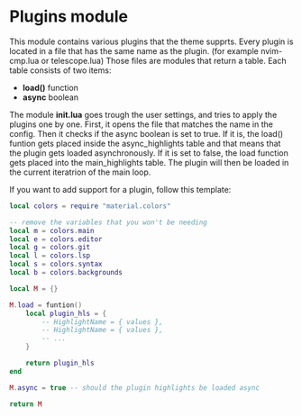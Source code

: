 # Plugins module

This module contains various plugins that the theme supprts.
Every plugin is located in a file that has the same name as the plugin.
(for example nvim-cmp.lua or telescope.lua)
Those files are modules that return a table. 
Each table consists of two items:
+ **load()** function
+ **async** boolean

The module **init.lua** goes trough the user settings,
and tries to apply the plugins one by one.
First, it opens the file that matches the name in the config.
Then it checks if the async boolean is set to true.
If it is, the load() funtion gets placed inside the async_highlights table
and that means that the plugin gets loaded asynchronously.
If it is set to false, the load function gets placed into the main_highlights table.
The plugin will then be loaded in the current iteratrion of the main loop.

If you want to add support for a plugin, follow this template:
```lua
local colors = require "material.colors"

-- remove the variables that you won't be needing
local m = colors.main
local e = colors.editor
local g = colors.git
local l = colors.lsp
local s = colors.syntax
local b = colors.backgrounds

local M = {}

M.load = funtion()
    local plugin_hls = {
        -- HighlightName = { values },
        -- HighlightName = { values },
        -- ...
    }

    return plugin_hls
end

M.async = true -- should the plugin highlights be loaded async

return M
```
